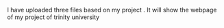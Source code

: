 I have uploaded three files based on my project . It will show the webpage of my project of trinity university
